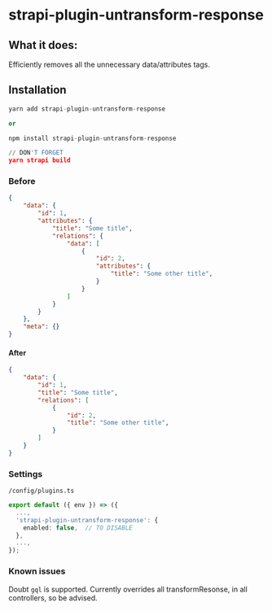 # strapi-plugin-untransform-response

## What it does:

Efficiently removes all the unnecessary data/attributes tags.

## Installation 

```py
yarn add strapi-plugin-untransform-response

or 

npm install strapi-plugin-untransform-response
```

```py
// DON'T FORGET
yarn strapi build 
```

### Before 
```json
{
    "data": {
        "id": 1,
        "attributes": {
            "title": "Some title",
            "relations": {
                "data": [
                    {
                        "id": 2,
                        "attributes": {
                            "title": "Some other title",
                        }
                    }
                ]
            }
        }
    },
    "meta": {}
}
```

#### After
```json
{
    "data": {
        "id": 1,
        "title": "Some title",
        "relations": [
            {
                "id": 2,
                "title": "Some other title",
            }
        ]
    }
}
```

### Settings
`/config/plugins.ts`
```ts
export default ({ env }) => ({
  ...,
  'strapi-plugin-untransform-response': {
    enabled: false,  // TO DISABLE
  },
  ...,
});
```

### Known issues

Doubt `gql` is supported. 
Currently overrides all transformResonse, in all controllers, so be advised.

